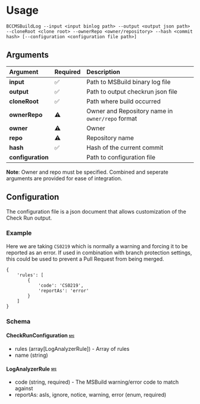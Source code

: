 # Usage

`BCCMSBuildLog --input <input binlog path> --output <output json path> --cloneRoot <clone root> --ownerRepo <owner/repository> --hash <commit hash> [--configuration <configuration file path>]`

## Arguments

| Argument | Required | Description |
| :--- | --- | :--- |
| **input** | :white_check_mark: | Path to MSBuild binary log file |
| **output** | :white_check_mark: | Path to output checkrun json file |
| **cloneRoot** | :white_check_mark: | Path where build occurred |
| **ownerRepo** | :warning: | Owner and Repository name in `owner/repo` format |
| **owner** | :warning: | Owner |
| **repo** | :warning: | Repository name |
| **hash** | :white_check_mark: | Hash of the current commit |
| **configuration** | | Path to configuration file |

**Note**: Owner and repo must be specified. Combined and seperate arguments are provided for ease of integration.

## Configuration

The configuration file is a json document that allows customization of the Check Run output.

### Example

Here we are taking `CS0219` which is normally a warning and forcing it to be reported as an error. If used in combination with branch protection settings, this could be used to prevent a Pull Request from being merged.

```
{
    'rules': [
        {
            'code': 'CS0219',
            'reportAs': 'error'
        }
    ]
}
```

### Schema

#### CheckRunConfiguration <sub><sup>[src](https://github.com/justaprogrammer/BCC-MSBuildLog/blob/master/src/BCC.MSBuildLog/Model/CheckRunConfiguration.cs)</sup></sub>

+ rules (array[LogAnalyzerRule]) - Array of rules
+ name (string)

#### LogAnalyzerRule <sub><sup>[src](https://github.com/justaprogrammer/BCC-MSBuildLog/blob/master/src/BCC.MSBuildLog/Model/LogAnalyzerRule.cs)</sup></sub>

+ code (string, required) - The MSBuild warning/error code to match against
+ reportAs: asIs, ignore, notice, warning, error (enum, required)